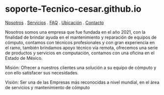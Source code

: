 # soporte-Tecnico-cesar.github.io

[Nosotros](./nosotros.md) . [Servicios](./servicios.md) . [FAQ](FAQ.md) . [Ubicación](ubicacion.md) . [Contacto](./contacto.md)

Nosotros somos una empresa que fue fundada en el año 2021, con la finalidad de brindar ayuda en el mantenimiento y reparación de equipos de cómputo, contamos con técnicos profesionales y con gran experiencia en el ramo, también brindamos apoyo técnico vía remota, ofrecemos una serie de productos y servicios en computación, contamos con una oficina en el Estado de México.

Misión:
Ofrecer a nuestros clientes una solución a su equipo de cómputo y con ello satisfacer sus necesidades.

 Visión:
Ser una de las Empresas más reconocidas a nivel mundial, en el área de servicios y mantenimiento de cómputo
